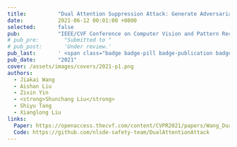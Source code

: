 ```yaml
---
title:          "Dual Attention Suppression Attack: Generate Adversarial Camouflage in Physical World"
date:           2021-06-12 00:01:00 +0800
selected:       false
pub:            "IEEE/CVF Conference on Computer Vision and Pattern Recognition (<strong>CVPR</strong>)"
# pub_pre:        "Submitted to "
# pub_post:       'Under review.'
pub_last:       ' <span class="badge badge-pill badge-publication badge-success">Oral</span>'
pub_date:       "2021"
cover: /assets/images/covers/2021-p1.png
authors:
  - Jiakai Wang
  - Aishan Liu
  - Zixin Yin
  - <strong>Shunchang Liu</strong>
  - Shiyu Tang
  - Xianglong Liu
links:
  Paper: https://openaccess.thecvf.com/content/CVPR2021/papers/Wang_Dual_Attention_Suppression_Attack_Generate_Adversarial_Camouflage_in_Physical_World_CVPR_2021_paper.pdf
  Code: https://github.com/nlsde-safety-team/DualAttentionAttack
---
```

